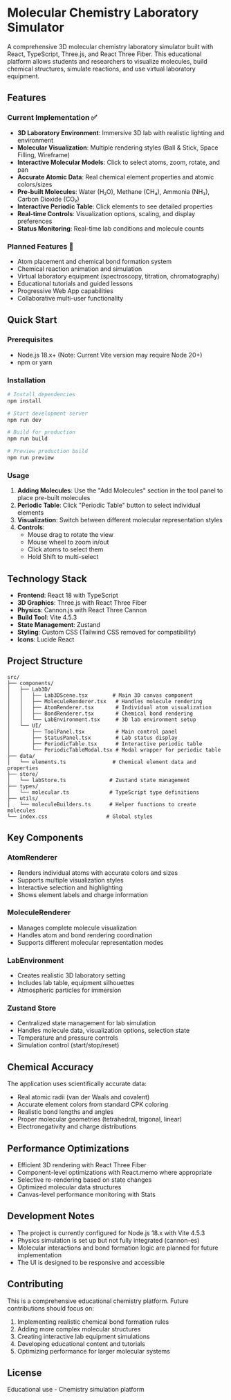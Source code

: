 # Molecular Chemistry Laboratory Simulator

A comprehensive 3D molecular chemistry laboratory simulator built with React, TypeScript, Three.js, and React Three Fiber. This educational platform allows students and researchers to visualize molecules, build chemical structures, simulate reactions, and use virtual laboratory equipment.

## Features

### Current Implementation ✅
- **3D Laboratory Environment**: Immersive 3D lab with realistic lighting and environment
- **Molecular Visualization**: Multiple rendering styles (Ball & Stick, Space Filling, Wireframe)
- **Interactive Molecular Models**: Click to select atoms, zoom, rotate, and pan
- **Accurate Atomic Data**: Real chemical element properties and atomic colors/sizes
- **Pre-built Molecules**: Water (H₂O), Methane (CH₄), Ammonia (NH₃), Carbon Dioxide (CO₂)
- **Interactive Periodic Table**: Click elements to see detailed properties
- **Real-time Controls**: Visualization options, scaling, and display preferences
- **Status Monitoring**: Real-time lab conditions and molecule counts

### Planned Features 🚧
- Atom placement and chemical bond formation system
- Chemical reaction animation and simulation
- Virtual laboratory equipment (spectroscopy, titration, chromatography)
- Educational tutorials and guided lessons
- Progressive Web App capabilities
- Collaborative multi-user functionality

## Quick Start

### Prerequisites
- Node.js 18.x+ (Note: Current Vite version may require Node 20+)
- npm or yarn

### Installation

```bash
# Install dependencies
npm install

# Start development server
npm run dev

# Build for production
npm run build

# Preview production build
npm run preview
```

### Usage

1. **Adding Molecules**: Use the "Add Molecules" section in the tool panel to place pre-built molecules
2. **Periodic Table**: Click "Periodic Table" button to select individual elements
3. **Visualization**: Switch between different molecular representation styles
4. **Controls**: 
   - Mouse drag to rotate the view
   - Mouse wheel to zoom in/out
   - Click atoms to select them
   - Hold Shift to multi-select

## Technology Stack

- **Frontend**: React 18 with TypeScript
- **3D Graphics**: Three.js with React Three Fiber
- **Physics**: Cannon.js with React Three Cannon
- **Build Tool**: Vite 4.5.3
- **State Management**: Zustand
- **Styling**: Custom CSS (Tailwind CSS removed for compatibility)
- **Icons**: Lucide React

## Project Structure

```
src/
├── components/
│   ├── Lab3D/
│   │   ├── Lab3DScene.tsx        # Main 3D canvas component
│   │   ├── MoleculeRenderer.tsx   # Handles molecule rendering
│   │   ├── AtomRenderer.tsx       # Individual atom visualization
│   │   ├── BondRenderer.tsx       # Chemical bond rendering
│   │   └── LabEnvironment.tsx     # 3D lab environment setup
│   └── UI/
│       ├── ToolPanel.tsx          # Main control panel
│       ├── StatusPanel.tsx        # Lab status display
│       ├── PeriodicTable.tsx      # Interactive periodic table
│       └── PeriodicTableModal.tsx # Modal wrapper for periodic table
├── data/
│   └── elements.ts               # Chemical element data and properties
├── store/
│   └── labStore.ts              # Zustand state management
├── types/
│   └── molecular.ts             # TypeScript type definitions
├── utils/
│   └── moleculeBuilders.ts      # Helper functions to create molecules
└── index.css                   # Global styles
```

## Key Components

### AtomRenderer
- Renders individual atoms with accurate colors and sizes
- Supports multiple visualization styles
- Interactive selection and highlighting
- Shows element labels and charge information

### MoleculeRenderer
- Manages complete molecule visualization
- Handles atom and bond rendering coordination
- Supports different molecular representation modes

### LabEnvironment
- Creates realistic 3D laboratory setting
- Includes lab table, equipment silhouettes
- Atmospheric particles for immersion

### Zustand Store
- Centralized state management for lab simulation
- Handles molecule data, visualization options, selection state
- Temperature and pressure controls
- Simulation control (start/stop/reset)

## Chemical Accuracy

The application uses scientifically accurate data:
- Real atomic radii (van der Waals and covalent)
- Accurate element colors from standard CPK coloring
- Realistic bond lengths and angles
- Proper molecular geometries (tetrahedral, trigonal, linear)
- Electronegativity and charge distributions

## Performance Optimizations

- Efficient 3D rendering with React Three Fiber
- Component-level optimizations with React.memo where appropriate
- Selective re-rendering based on state changes
- Optimized molecular data structures
- Canvas-level performance monitoring with Stats

## Development Notes

- The project is currently configured for Node.js 18.x with Vite 4.5.3
- Physics simulation is set up but not fully integrated (cannon-es)
- Molecular interactions and bond formation logic are planned for future implementation
- The UI is designed to be responsive and accessible

## Contributing

This is a comprehensive educational chemistry platform. Future contributions should focus on:
1. Implementing realistic chemical bond formation rules
2. Adding more complex molecular structures
3. Creating interactive lab equipment simulations
4. Developing educational content and tutorials
5. Optimizing performance for larger molecular systems

## License

Educational use - Chemistry simulation platform